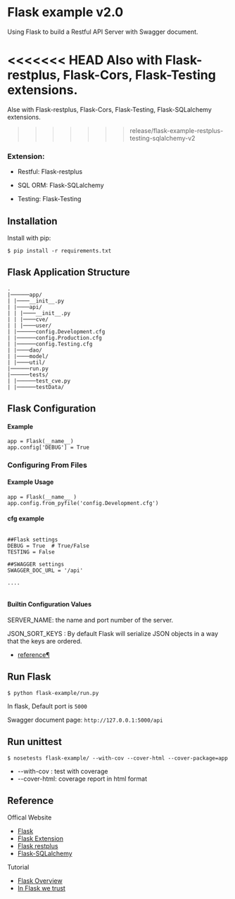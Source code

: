 # Flask example v2.0

Using Flask to build a Restful API Server with Swagger document.

<<<<<<< HEAD
Also with Flask-restplus, Flask-Cors, Flask-Testing extensions.
=======
Alse with Flask-restplus, Flask-Cors, Flask-Testing, Flask-SQLalchemy extensions.
>>>>>>> release/flask-example-restplus-testing-sqlalchemy-v2

### Extension:
- Restful: Flask-restplus

- SQL ORM: Flask-SQLalchemy 

- Testing: Flask-Testing

## Installation

Install with pip:

```
$ pip install -r requirements.txt
```

## Flask Application Structure 
```
.
|──────app/
| |────__init__.py
| |────api/
| | |────__init__.py
| | |────cve/
| | |────user/
| |──────config.Development.cfg
| |──────config.Production.cfg
| |──────config.Testing.cfg
| |────dao/
| |────model/
| |────util/
|──────run.py
|──────tests/
| |──────test_cve.py
| |──────testData/

```


## Flask Configuration

#### Example

```
app = Flask(__name__)
app.config['DEBUG'] = True
```
### Configuring From Files

#### Example Usage

```
app = Flask(__name__ )
app.config.from_pyfile('config.Development.cfg')
```

#### cfg example

```

##Flask settings
DEBUG = True  # True/False
TESTING = False

##SWAGGER settings
SWAGGER_DOC_URL = '/api'

....


```

#### Builtin Configuration Values

SERVER_NAME: the name and port number of the server. 

JSON_SORT_KEYS : By default Flask will serialize JSON objects in a way that the keys are ordered.

- [reference¶](http://flask.pocoo.org/docs/0.12/config/)


## Run Flask
```
$ python flask-example/run.py
```
In flask, Default port is `5000`

Swagger document page:  `http://127.0.0.1:5000/api`

## Run unittest
```
$ nosetests flask-example/ --with-cov --cover-html --cover-package=app
```
- --with-cov : test with coverage
- --cover-html: coverage report in html format

## Reference

Offical Website

- [Flask](http://flask.pocoo.org/)
- [Flask Extension](http://flask.pocoo.org/extensions/)
- [Flask restplus](http://flask-restplus.readthedocs.io/en/stable/)
- [Flask-SQLalchemy](http://flask-sqlalchemy.pocoo.org/2.1/)

Tutorial

- [Flask Overview](https://www.slideshare.net/maxcnunes1/flask-python-16299282)
- [In Flask we trust](http://igordavydenko.com/talks/ua-pycon-2012.pdf)